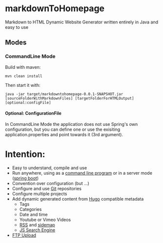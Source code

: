 # markdownToHomepage
Markdown to HTML Dynamic Website Generator written entirely in Java and easy to use

## Modes
### CommandLine Mode
Build with maven:

    mvn clean install

Then start it with:

    java -jar target/markdowntohomepage-0.0.1-SNAPSHOT.jar [sourceFolderWithMarkdownFiles] [targetFolderForHTMLOutput] [optional:configFile]

#### Optional: ConfigurationFile
In CommandLine Mode the application does not use Spring's own configuration, but you can define one or use the exisiting application.properties and point towards it (3rd argument).

# Intention:

- Easy to understand, compile and use
- Run anywhere, using as a [command line program](https://projects.spring.io/spring-shell/) or in a server mode ([spring boot](https://spring.io/projects/spring-boot))
- Convention over configuration (but ...)
- Configure and use [Git](https://github.com/centic9/jgit-cookbook) repositories
- Configure multiple projects
- Add dynamic generated content from [Hugo](https://github.com/gohugoio/hugo) compatible metadata
  - Tags
  - Categories
  - Date and time
  - Youtube or Vimeo Videos
  - [RSS](https://rometools.github.io/rome/) and [sidemap](https://github.com/dfabulich/sitemapgen4j)
  - [JS Search Engine](https://github.com/weixsong/elasticlunr.js)
- [FTP Upload](https://commons.apache.org/proper/commons-net/)